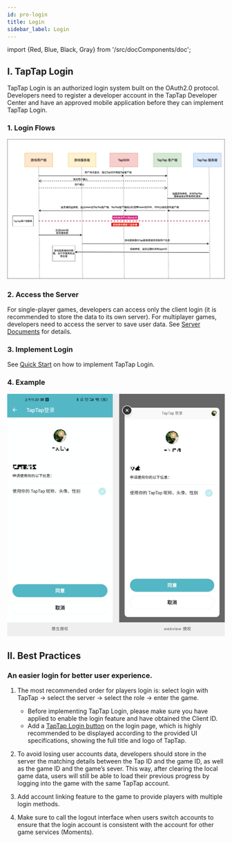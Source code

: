 ```yaml
---
id: pro-login 
title: Login 
sidebar_label: Login
---
```

import {Red, Blue, Black, Gray} from '/src/docComponents/doc';

## I. TapTap Login
TapTap Login is an authorized login system built on the OAuth2.0 protocol. Developers need to register a developer account in the TapTap Developer Center and have an approved mobile application before they can implement TapTap Login.

### 1\. Login Flows
![](/img/tap_login.png)

### 2\. Access the Server
For single-player games, developers can access only the client login (it is recommended to store the data to its own server). For multiplayer games, developers need to access the server to save user data. See [Server Documents](/sdk/api/service/userinfo) for details.

### 3\. Implement Login
See [Quick Start](/sdk/) on how to implement TapTap Login.  

### 4\. Example
![](/img/tap_taploginview.png)

<!-- ## 二、数据收集
如需开通，请联系我们的技术支持 QQ：3171097571 邮件：support@tapdb.com -->

## II. Best Practices

### An easier login for better user experience.

1.  The most recommended order for players login is: select login with TapTap → select the server → select the role → enter the game.
    - Before implementing TapTap Login, please make sure you have applied to enable the login feature and have obtained the Client ID.
    - Add a [TapTap Login button](/res/TapTapLoginButton.zip) on the login page, which is highly recommended to be displayed  <Red>according to the provided UI specifications, showing the full title and logo of TapTap.</Red>

2. To avoid losing user accounts data, developers should store in the server the matching details between the Tap ID and the game ID, as well as the game ID and the game’s sever. This way, after clearing the local game data, users will still be able to load their previous progress by logging into the game with the same TapTap account.

3. Add account linking feature to the game to provide players with multiple login methods.

4. Make sure to call the logout interface when users switch accounts to ensure that the login account is consistent with the account for other game services (Moments).
